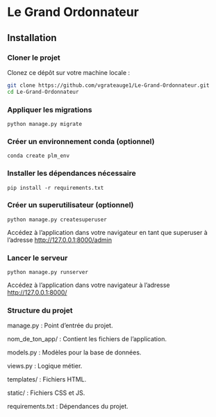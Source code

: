 # **Le Grand Ordonnateur**

## **Installation**

### **Cloner le projet**
Clonez ce dépôt sur votre machine locale :
```bash
git clone https://github.com/vgrateauge1/Le-Grand-Ordonnateur.git
cd Le-Grand-Ordonnateur
```

### **Appliquer les migrations**
```
python manage.py migrate
```

### **Créer un environnement conda (optionnel)**
```
conda create plm_env
```

### **Installer les dépendances nécessaire**
```
pip install -r requirements.txt
```

### **Créer un superutilisateur (optionnel)**
```
python manage.py createsuperuser
```
Accédez à l’application dans votre navigateur en tant que superuser à l’adresse http://127.0.0.1:8000/admin

### **Lancer le serveur**
```
python manage.py runserver
```
Accédez à l’application dans votre navigateur à l’adresse http://127.0.0.1:8000/

### **Structure du projet**

manage.py : Point d’entrée du projet.

nom_de_ton_app/ : Contient les fichiers de l’application.

models.py : Modèles pour la base de données.

views.py : Logique métier.

templates/ : Fichiers HTML.

static/ : Fichiers CSS et JS.

requirements.txt : Dépendances du projet.
